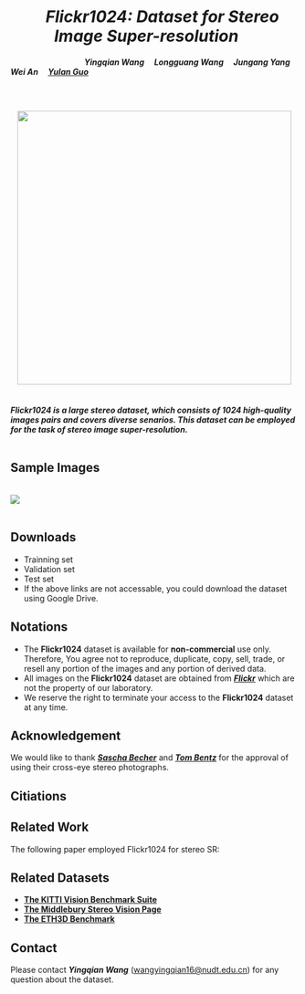 
# *<center>&emsp;Flickr1024: Dataset for Stereo Image Super-resolution&emsp;</center>* 

#### *&emsp;&emsp;&emsp;&emsp;&emsp;&emsp;&emsp;&emsp;&emsp; Yingqian Wang&emsp; Longguang Wang&emsp; Jungang Yang&emsp; Wei An&emsp; [Yulan Guo](http://yulanguo.me/)&emsp;&emsp;&emsp;&emsp;&emsp;&emsp;&emsp;&emsp;&emsp;* <br><br>
### <center>&emsp;&emsp;&emsp;&emsp;&emsp;&emsp;&emsp;&emsp;&emsp;&emsp;<img src="https://raw.github.com/YingqianWang/Flickr1024/master/pics/Flickr1024.png" width="480">&emsp;&emsp;&emsp;&emsp;&emsp;&emsp;&emsp;&emsp;&emsp;&emsp;</center>

***Flickr1024 is a large stereo dataset, which consists of 1024 high-quality images pairs and covers diverse senarios. 
This dataset can be employed for the task of stereo image super-resolution.*** <br><br>

## Sample Images

<br><img src="https://raw.github.com/YingqianWang/Flickr1024/master/pics/Sample Images.png"><br><br>

## Downloads
* Trainning set
* Validation set
* Test set
* If the above links are not accessable, you could download the dataset using Google Drive.

## Notations
* The **Flickr1024** dataset is available for **non-commercial** use only. 
  Therefore, You agree not to reproduce, duplicate, copy, sell, trade, or resell any portion of the images and any portion of derived data.
* All images on the **Flickr1024** dataset are obtained from [***Flickr***](https://flickr.com) which are not the property of our laboratory. 
* We reserve the right to terminate your access to the **Flickr1024** dataset at any time.

## Acknowledgement
We would like to thank [***Sascha Becher***](https://www.flickr.com/photos/stereotron/) and
[***Tom Bentz***](https://www.flickr.com/photos/tombentz) for the approval of using their cross-eye stereo photographs.

## Citiations



## Related Work
The following paper employed Flickr1024 for stereo SR:

## Related Datasets
* [**The KITTI Vision Benchmark Suite**](http://www.cvlibs.net/datasets/kitti/index.php)
* [**The Middlebury Stereo Vision Page**](http://vision.middlebury.edu/stereo/)
* [**The ETH3D Benchmark**](https://www.eth3d.net/) 

## Contact
Please contact ***Yingqian Wang*** (wangyingqian16@nudt.edu.cn) for any question about the dataset.

